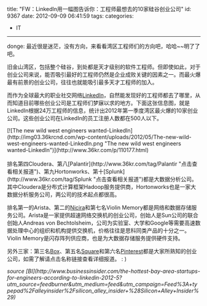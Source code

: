 title: "FW：LinkedIn用一幅图告诉你：工程师最想去的10家硅谷创业公司"
id: 9367
date: 2012-09-09 06:41:59
tags: 
categories: 
- IT
---

donge: 最近很是迷茫，没有方向，来看看湾区工程师们的方向吧，哈哈~~明了了吧。

旧金山湾区，包括整个硅谷，到处都是天才级别的软件工程师。但即使如此，对于创业公司来说，能否吸引最好的工程师仍然是企业成败关键的因素之一。而最火爆最有前景的创业公司，往往也就能吸引最多天才工程师的加入。

而作为全球最大的职业社交网络[LinkedIn](http://www.36kr.com/tag/linkedin)，自然能发现好的工程师都去了哪里，从而知道目前哪些创业公司是工程师们梦寐以求的地方。下面这张信息图，就是LinkedIn根据24万工程师的信息，统计出2012年第一季度湾区最火爆的10家创业公司。这些创业公司在LinkedIn的员工注册人数都在500人以下。
<div id="wrap">[![The new wild west engineers wanted-LinkedIn](http://img03.36krcnd.com/wp-content/uploads/2012/05/The-new-wild-west-engineers-wanted-LinkedIn.png "The new wild west engineers wanted-LinkedIn")](http://www.36kr.com/p/110177.html)
<div> </div>
</div>
排名第四Cloudera、第八[Palantir](http://www.36kr.com/tag/Palantir "点击查看相关报道")、第九Hortonworks、第十[Splunk](http://www.36kr.com/tag/Splunk "点击查看相关报道")都是大数据分析公司。其中Cloudera是分布式计算框架Hadoop服务提供商，Hortonworks也是一家大数据分析服务公司，两公司的技术起点都很高。

排名第一的Arista、第二的[Nicira](http://www.36kr.com/tag/Nicira "点击查看详细报道")和第七名Violin Memory都是网络和数据存储服务公司。Arista是一家提供超速网络交换机的创业公司，创始人是Sun公司的联合创始人Andreas von Bechtolsheim，公司为实验室、大学和Google等需要高速数据处理中心的组织和机构提供交换机，价格往往是思科同类产品的十分之一。Violin Memory是闪存阵列供应商，也是为大数据存储服务提供硬件支持。

另外三家：第三名[Box](http://www.36kr.com/tag/box "点击查看详细报道")、第五名[Square](http://www.36kr.com/tag/square "点击查看详细报道")和第六名[Pinterest](http://www.36kr.com/tag/pinterest "点击查看详细报道")都是大家所熟知的创业公司，如需了解请点击名称链接查看详细报道。 : )

<address>source [BI](http://www.businessinsider.com/the-hottest-bay-area-startups-for-engineers-according-to-linkedin-2012-5?utm_source=feedburner&amp;utm_medium=feed&amp;utm_campaign=Feed%3A+typepad%2Falleyinsider%2Fsilicon_alley_insider+%28Silicon+Alley+Insider%29)</address>